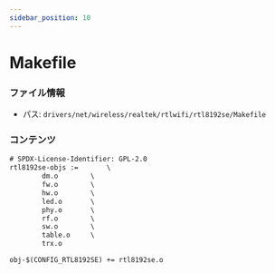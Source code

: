 ```yaml
---
sidebar_position: 10
---
```

# Makefile

### ファイル情報

- パス: `drivers/net/wireless/realtek/rtlwifi/rtl8192se/Makefile`

### コンテンツ

```txt
# SPDX-License-Identifier: GPL-2.0
rtl8192se-objs :=		\
		dm.o		\
		fw.o		\
		hw.o		\
		led.o		\
		phy.o		\
		rf.o		\
		sw.o		\
		table.o		\
		trx.o

obj-$(CONFIG_RTL8192SE) += rtl8192se.o


```
